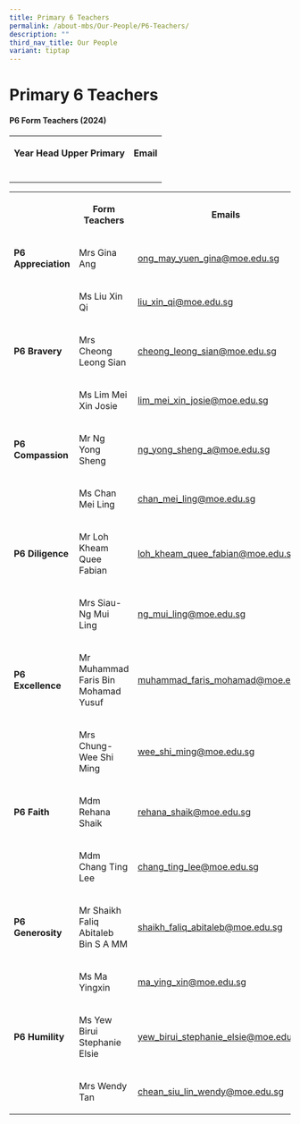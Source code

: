 ```yaml
---
title: Primary 6 Teachers
permalink: /about-mbs/Our-People/P6-Teachers/
description: ""
third_nav_title: Our People
variant: tiptap
---
```

<h1><strong>Primary 6 Teachers</strong></h1><h4><strong>P6 Form Teachers (2024)</strong></h4><table><tbody><tr><th rowspan="1" colspan="1"><p>Year Head Upper Primary</p></th><th rowspan="1" colspan="1"><p>Email</p></th></tr><tr><td rowspan="1" colspan="1"><p></p></td><td rowspan="1" colspan="1"><p></p></td></tr></tbody></table><table><tbody><tr><th rowspan="1" colspan="1"><p></p></th><th rowspan="1" colspan="1"><p>Form Teachers</p></th><th rowspan="1" colspan="1"><p>Emails</p></th></tr><tr><td rowspan="1" colspan="1"><p><strong>P6 Appreciation</strong></p></td><td rowspan="1" colspan="1"><p>Mrs Gina Ang</p></td><td rowspan="1" colspan="1"><p><a href="mailto:ong_may_yuen_gina@moe.edu.sg" rel="noopener noreferrer nofollow" target="_blank">ong_may_yuen_gina@moe.edu.sg</a></p></td></tr><tr><td rowspan="1" colspan="1"><p></p></td><td rowspan="1" colspan="1"><p>Ms Liu Xin Qi</p></td><td rowspan="1" colspan="1"><p><a href="mailto:liu_xin_qi@moe.edu.sg" rel="noopener noreferrer nofollow" target="_blank">liu_xin_qi@moe.edu.sg</a></p></td></tr><tr><td rowspan="1" colspan="1"><p><strong>P6 Bravery</strong></p></td><td rowspan="1" colspan="1"><p>Mrs Cheong Leong Sian</p></td><td rowspan="1" colspan="1"><p><a href="mailto:cheong_leong_sian@moe.edu.sg" rel="noopener noreferrer nofollow" target="_blank">cheong_leong_sian@moe.edu.sg</a></p></td></tr><tr><td rowspan="1" colspan="1"><p></p></td><td rowspan="1" colspan="1"><p>Ms Lim Mei Xin Josie</p></td><td rowspan="1" colspan="1"><p><a href="mailto:lim_mei_xin_josie@moe.edu.sg" rel="noopener noreferrer nofollow" target="_blank">lim_mei_xin_josie@moe.edu.sg</a></p></td></tr><tr><td rowspan="1" colspan="1"><p><strong>P6 Compassion</strong></p></td><td rowspan="1" colspan="1"><p>Mr Ng Yong Sheng</p></td><td rowspan="1" colspan="1"><p><a href="mailto:ng_yong_sheng_a@moe.edu.sg" rel="noopener noreferrer nofollow" target="_blank">ng_yong_sheng_a@moe.edu.sg</a></p></td></tr><tr><td rowspan="1" colspan="1"><p></p></td><td rowspan="1" colspan="1"><p>Ms Chan Mei Ling</p></td><td rowspan="1" colspan="1"><p><a href="mailto:chan_mei_ling@moe.edu.sg" rel="noopener noreferrer nofollow" target="_blank">chan_mei_ling@moe.edu.sg</a></p></td></tr><tr><td rowspan="1" colspan="1"><p><strong>P6 Diligence</strong></p></td><td rowspan="1" colspan="1"><p>Mr Loh Kheam Quee Fabian</p></td><td rowspan="1" colspan="1"><p><a href="mailto:loh_kheam_quee_fabian@moe.edu.sg" rel="noopener noreferrer nofollow" target="_blank">loh_kheam_quee_fabian@moe.edu.sg</a></p></td></tr><tr><td rowspan="1" colspan="1"><p></p></td><td rowspan="1" colspan="1"><p>Mrs Siau-Ng Mui Ling</p></td><td rowspan="1" colspan="1"><p><a href="mailto:ng_mui_ling@moe.edu.sg" rel="noopener noreferrer nofollow" target="_blank">ng_mui_ling@moe.edu.sg</a></p></td></tr><tr><td rowspan="1" colspan="1"><p><strong>P6 Excellence</strong></p></td><td rowspan="1" colspan="1"><p>Mr Muhammad Faris Bin Mohamad Yusuf</p></td><td rowspan="1" colspan="1"><p><a href="mailto:muhammad_faris_mohamad@moe.edu.sg" rel="noopener noreferrer nofollow" target="_blank">muhammad_faris_mohamad@moe.edu.sg</a></p></td></tr><tr><td rowspan="1" colspan="1"><p></p></td><td rowspan="1" colspan="1"><p>Mrs Chung-Wee Shi Ming</p></td><td rowspan="1" colspan="1"><p><a href="mailto:wee_shi_ming@moe.edu.sg" rel="noopener noreferrer nofollow" target="_blank">wee_shi_ming@moe.edu.sg</a></p></td></tr><tr><td rowspan="1" colspan="1"><p><strong>P6 Faith</strong></p></td><td rowspan="1" colspan="1"><p>Mdm Rehana Shaik</p></td><td rowspan="1" colspan="1"><p><a href="mailto:rehana_shaik@moe.edu.sg" rel="noopener noreferrer nofollow" target="_blank">rehana_shaik@moe.edu.sg</a></p></td></tr><tr><td rowspan="1" colspan="1"><p></p></td><td rowspan="1" colspan="1"><p>Mdm Chang Ting Lee</p></td><td rowspan="1" colspan="1"><p><a href="mailto:chang_ting_lee@moe.edu.sg" rel="noopener noreferrer nofollow" target="_blank">chang_ting_lee@moe.edu.sg</a></p></td></tr><tr><td rowspan="1" colspan="1"><p><strong>P6 Generosity</strong></p></td><td rowspan="1" colspan="1"><p>Mr Shaikh Faliq Abitaleb Bin S A MM</p></td><td rowspan="1" colspan="1"><p><a href="mailto:shaikh_faliq_abitaleb@moe.edu.sg" rel="noopener noreferrer nofollow" target="_blank">shaikh_faliq_abitaleb@moe.edu.sg</a></p></td></tr><tr><td rowspan="1" colspan="1"><p></p></td><td rowspan="1" colspan="1"><p>Ms Ma Yingxin</p></td><td rowspan="1" colspan="1"><p><a href="mailto:ma_ying_xin@moe.edu.sg" rel="noopener noreferrer nofollow" target="_blank">ma_ying_xin@moe.edu.sg</a></p></td></tr><tr><td rowspan="1" colspan="1"><p><strong>P6 Humility</strong></p></td><td rowspan="1" colspan="1"><p>Ms Yew Birui Stephanie Elsie</p></td><td rowspan="1" colspan="1"><p><a href="mailto:yew_birui_stephanie_elsie@moe.edu.sg" rel="noopener noreferrer nofollow" target="_blank">yew_birui_stephanie_elsie@moe.edu.sg</a></p></td></tr><tr><td rowspan="1" colspan="1"><p></p></td><td rowspan="1" colspan="1"><p>Mrs Wendy Tan</p></td><td rowspan="1" colspan="1"><p><a href="mailto:chean_siu_lin_wendy@moe.edu.sg" rel="noopener noreferrer nofollow" target="_blank">chean_siu_lin_wendy@moe.edu.sg</a></p></td></tr></tbody></table><p></p>